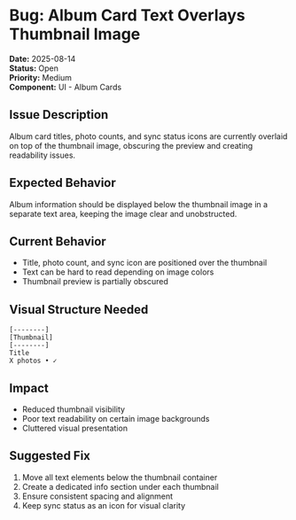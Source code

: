 # Bug: Album Card Text Overlays Thumbnail Image

**Date:** 2025-08-14  
**Status:** Open  
**Priority:** Medium  
**Component:** UI - Album Cards  

## Issue Description
Album card titles, photo counts, and sync status icons are currently overlaid on top of the thumbnail image, obscuring the preview and creating readability issues.

## Expected Behavior
Album information should be displayed below the thumbnail image in a separate text area, keeping the image clear and unobstructed.

## Current Behavior
- Title, photo count, and sync icon are positioned over the thumbnail
- Text can be hard to read depending on image colors
- Thumbnail preview is partially obscured

## Visual Structure Needed
```
[--------]
[Thumbnail]
[--------]
Title
X photos • ✓
```

## Impact
- Reduced thumbnail visibility
- Poor text readability on certain image backgrounds
- Cluttered visual presentation

## Suggested Fix
1. Move all text elements below the thumbnail container
2. Create a dedicated info section under each thumbnail
3. Ensure consistent spacing and alignment
4. Keep sync status as an icon for visual clarity